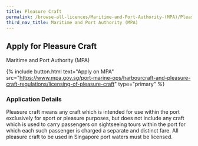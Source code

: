 ```yaml
---
title: Pleasure Craft
permalink: /browse-all-licences/Maritime-and-Port-Authority-(MPA)/Pleasure-Craft
third_nav_title: Maritime and Port Authority (MPA)
---
```


## Apply for Pleasure Craft

Maritime and Port Authority (MPA)

{% include button.html text="Apply on MPA" src="https://www.mpa.gov.sg/port-marine-ops/harbourcraft-and-pleasure-craft-regulations/licensing-of-pleasure-craft" type="primary" %}

<H3>Application Details</H3>

<p>Pleasure craft means any craft which is intended for use within the port exclusively for sport or pleasure purposes, but does not include any craft which is used to carry passengers on sightseeing tours within the port for which each such passenger is charged a separate and distinct fare. All pleasure craft to be used in Singapore port waters must be licensed.</p>


